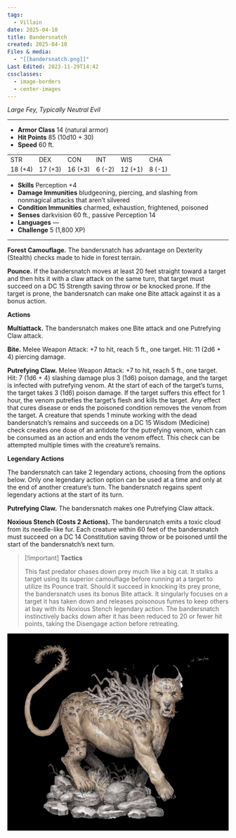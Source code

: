 ```yaml
---
tags:
  - Villain
date: 2025-04-10
title: Bandersnatch
created: 2025-04-10
Files & media:
  - "[[bandersnatch.png]]"
Last Edited: 2023-11-29T14:42
cssclasses:
  - image-borders
  - center-images
---
```


_Large Fey, Typically Neutral Evil_

---

- **Armor Class** 14 (natural armor)
- **Hit Points** 85 (10d10 + 30)
- **Speed** 60 ft.

|   |   |   |   |   |   |
|---|---|---|---|---|---|
|STR|DEX|CON|INT|WIS|CHA|
|18 (+4)|17 (+3)|16 (+3)|6 (-2)|12 (+1)|8 (-1)|

- **Skills** Perception +4
- **Damage Immunities** bludgeoning, piercing, and slashing from nonmagical attacks that aren’t silvered
- **Condition Immunities** charmed, exhaustion, frightened, poisoned
- **Senses** darkvision 60 ft., passive Perception 14
- **Languages** —
- **Challenge** 5 (1,800 XP)

---

**Forest Camouflage.** The bandersnatch has advantage on Dexterity (Stealth) checks made to hide in forest terrain.

**Pounce.** If the bandersnatch moves at least 20 feet straight toward a target and then hits it with a claw attack on the same turn, that target must succeed on a DC 15 Strength saving throw or be knocked prone. If the target is prone, the bandersnatch can make one Bite attack against it as a bonus action.

**Actions**

**Multiattack.** The bandersnatch makes one Bite attack and one Putrefying Claw attack.

**Bite.** Melee Weapon Attack: +7 to hit, reach 5 ft., one target. Hit: 11 (2d6 + 4) piercing damage.

**Putrefying Claw.** Melee Weapon Attack: +7 to hit, reach 5 ft., one target. Hit: 7 (1d6 + 4) slashing damage plus 3 (1d6) poison damage, and the target is infected with putrefying venom. At the start of each of the target’s turns, the target takes 3 (1d6) poison damage. If the target suffers this effect for 1 hour, the venom putrefies the target’s flesh and kills the target. Any effect that cures disease or ends the poisoned condition removes the venom from the target. A creature that spends 1 minute working with the dead bandersnatch’s remains and succeeds on a DC 15 Wisdom (Medicine) check creates one dose of an antidote for the putrefying venom, which can be consumed as an action and ends the venom effect. This check can be attempted multiple times with the creature’s remains.

**Legendary Actions**

The bandersnatch can take 2 legendary actions, choosing from the options below. Only one legendary action option can be used at a time and only at the end of another creature’s turn. The bandersnatch regains spent legendary actions at the start of its turn.

**Putrefying Claw.** The bandersnatch makes one Putrefying Claw attack.

**Noxious Stench (Costs 2 Actions).** The bandersnatch emits a toxic cloud from its needle-like fur. Each creature within 60 feet of the bandersnatch must succeed on a DC 14 Constitution saving throw or be poisoned until the start of the bandersnatch’s next turn.

  

> [!important] **Tactics**
> 
> This fast predator chases down prey much like a big cat. It stalks a target using its superior camouflage before running at a target to utilize its Pounce trait. Should it succeed in knocking its prey prone, the bandersnatch uses its bonus Bite attack. It singularly focuses on a target it has taken down and releases poisonous fumes to keep others at bay with its Noxious Stench legendary action. The bandersnatch instinctively backs down after it has been reduced to 20 or fewer hit points, taking the Disengage action before retreating.


![bandersnatch.png](/images/bandersnatch.png)